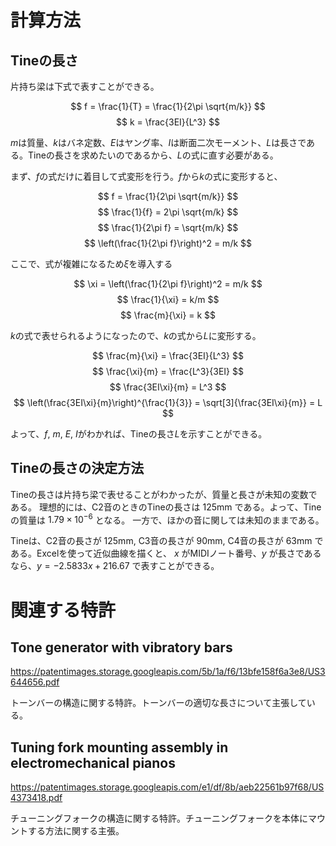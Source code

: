 # 計算方法

## Tineの長さ

片持ち梁は下式で表すことができる。

$$
f = \frac{1}{T} = \frac{1}{2\pi \sqrt{m/k}}
$$
$$
k = \frac{3EI}{L^3}
$$

$m$は質量、$k$はバネ定数、$E$はヤング率、$I$は断面二次モーメント、$L$は長さである。Tineの長さを求めたいのであるから、$L$の式に直す必要がある。

まず、$f$の式だけに着目して式変形を行う。$f$から$k$の式に変形すると、

$$
f = \frac{1}{2\pi \sqrt{m/k}}
$$
$$
\frac{1}{f} = 2\pi \sqrt{m/k}
$$
$$
\frac{1}{2\pi f} = \sqrt{m/k}
$$
$$
\left(\frac{1}{2\pi f}\right)^2 = m/k
$$

ここで、式が複雑になるため$\xi$を導入する

$$
\xi = \left(\frac{1}{2\pi f}\right)^2 = m/k
$$
$$
\frac{1}{\xi} = k/m
$$
$$
\frac{m}{\xi} = k
$$

$k$の式で表せられるようになったので、$k$の式から$L$に変形する。

$$
\frac{m}{\xi} = \frac{3EI}{L^3}
$$
$$
\frac{\xi}{m} = \frac{L^3}{3EI}
$$
$$
\frac{3EI\xi}{m} = L^3
$$
$$
\left(\frac{3EI\xi}{m}\right)^{\frac{1}{3}} = \sqrt[3]{\frac{3EI\xi}{m}} = L
$$

よって、$f$, $m$, $E$, $I$がわかれば、Tineの長さ$L$を示すことができる。


## Tineの長さの決定方法

Tineの長さは片持ち梁で表せることがわかったが、質量と長さが未知の変数である。
理想的には、C2音のときのTineの長さは $125 \text{mm}$ である。よって、Tineの質量は $1.79 \times 10^{-6}$ となる。
一方で、ほかの音に関しては未知のままである。

Tineは、C2音の長さが $125 \text{mm}$, C3音の長さが $90 \text{mm}$, C4音の長さが $63 \text{mm}$ である。Excelを使って近似曲線を描くと、 $x$ がMIDIノート番号、$y$ が長さであるなら、$y = -2.5833x + 216.67$ で表すことができる。

# 関連する特許

## Tone generator with vibratory bars

https://patentimages.storage.googleapis.com/5b/1a/f6/13bfe158f6a3e8/US3644656.pdf

トーンバーの構造に関する特許。トーンバーの適切な長さについて主張している。

## Tuning fork mounting assembly in electromechanical pianos

https://patentimages.storage.googleapis.com/e1/df/8b/aeb22561b97f68/US4373418.pdf

チューニングフォークの構造に関する特許。チューニングフォークを本体にマウントする方法に関する主張。